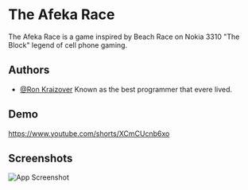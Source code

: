 # The Afeka Race

The Afeka Race is a game inspired by Beach Race on Nokia 3310 "The Block" legend of cell phone gaming.



## Authors

- [@Ron Kraizover](https://github.com/RonK42)
Known as the best programmer that evere lived.


## Demo
https://www.youtube.com/shorts/XCmCUcnb6xo

## Screenshots

![App Screenshot](https://i.imgur.com/u8468Vl.png)

